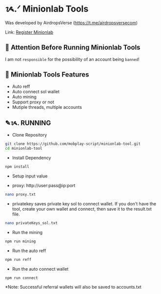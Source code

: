# ᝰ.ᐟ Minionlab Tools

Was developed by AirdropsVerse (https://t.me/airdropsversecom)

Link: [Register Minionlab](https://airdropsverse.com/reff/6UZxcR)

## 🚨 Attention Before Running Minionlab Tools

I am not `responsible` for the possibility of an account being `banned`!

## 📎 Minionlab Tools Features

- Auto reff
- Auto connect sol wallet
- Auto mining
- Support proxy or not
- Mutiple threads, multiple accounts

## ✎ᝰ. RUNNING

- Clone Repository

```bash
git clone https://github.com/mobplay-script/minionlab-tool.git
cd minionlab-tool
```

- Install Dependency

```bash
npm install
```

- Setup input value

* proxy: http://user:pass@ip:port

```bash
nano proxy.txt
```

- privatekey saves private key sol to connect wallet. If you don't have the tool, create your own wallet and connect, then save it to the result.txt file.

```bash
nano privateKeys_sol.txt
```

- Run the mining

```bash
npm run mining
```

- Run the auto reff

```bash
npm run reff
```

- Run the auto connect wallet

```bash
npm run connect
```

*Note: Successful referral wallets will also be saved to accounts.txt
